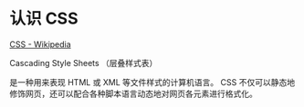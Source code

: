 # 认识 CSS

[CSS - Wikipedia](https://it.wikipedia.org/wiki/CSS)

Cascading Style Sheets （层叠样式表）

是一种用来表现 HTML 或 XML 等文件样式的计算机语言。 CSS 不仅可以静态地修饰网页，还可以配合各种脚本语言动态地对网页各元素进行格式化。